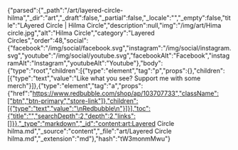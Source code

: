 {"parsed":{"_path":"/art/layered-circle-hilma","_dir":"art","_draft":false,"_partial":false,"_locale":"","_empty":false,"title":"LAyered Circle | Hilma Circle","description":null,"img":"/img/art/Hima circle.jpg","alt":"Hilma Circle","category":"Layered Circles","order":48,"social":{"facebook":"/img/social/facebook.svg","instagram":"/img/social/instagram.svg","youtube":"/img/social/youtube.svg","facebookAlt":"Facebook","instagramAlt":"Instagram","youtubeAlt":"Youtube"},"body":{"type":"root","children":[{"type":"element","tag":"p","props":{},"children":[{"type":"text","value":"Like what you see? Support me with some merch"}]},{"type":"element","tag":"a","props":{"href":"https://www.redbubble.com/shop/ap/103707733","className":["btn","btn-primary","store-link"]},"children":[{"type":"text","value":"\nRedbubble\n"}]}],"toc":{"title":"","searchDepth":2,"depth":2,"links":[]}},"_type":"markdown","_id":"content:art:Layered Circle hilma.md","_source":"content","_file":"art/Layered Circle hilma.md","_extension":"md"},"hash":"tW3monmMwu"}